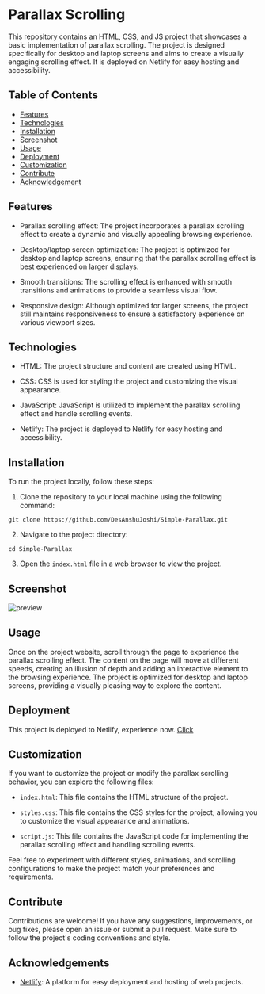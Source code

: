 
# Parallax Scrolling

This repository contains an HTML, CSS, and JS project that showcases a basic implementation of parallax scrolling. The project is designed specifically for desktop and laptop screens and aims to create a visually engaging scrolling effect. It is deployed on Netlify for easy hosting and accessibility.
## Table of Contents

- [Features](#features)
- [Technologies](#technologies)
- [Installation](#installation)
- [Screenshot](#screenshot)
- [Usage](#usage)
- [Deployment](#deployment)
- [Customization](#customization)
- [Contribute](#contribute)
- [Acknowledgement](#acknowledgement)
## Features

* Parallax scrolling effect: The project incorporates a parallax scrolling effect to create a dynamic and visually appealing browsing experience.

* Desktop/laptop screen optimization: The project is optimized for desktop and laptop screens, ensuring that the parallax scrolling effect is best experienced on larger displays.

* Smooth transitions: The scrolling effect is enhanced with smooth transitions and animations to provide a seamless visual flow.

* Responsive design: Although optimized for larger screens, the project still maintains responsiveness to ensure a satisfactory experience on various viewport sizes.
## Technologies

* HTML: The project structure and content are created using HTML.

* CSS: CSS is used for styling the project and customizing the visual appearance.

* JavaScript: JavaScript is utilized to implement the parallax scrolling effect and handle scrolling events.

* Netlify: The project is deployed to Netlify for easy hosting and accessibility.
## Installation

To run the project locally, follow these steps:

1. Clone the repository to your local machine using the following command:
```
git clone https://github.com/DesAnshuJoshi/Simple-Parallax.git
```

2. Navigate to the project directory:
```
cd Simple-Parallax
```

3. Open the `index.html` file in a web browser to view the project.
## Screenshot

![preview](https://github.com/DesAnshuJoshi/Simple-Parallax/assets/126374769/cd953773-2bbf-4a36-b7e3-82b0668e1955)


## Usage

Once on the project website, scroll through the page to experience the parallax scrolling effect. The content on the page will move at different speeds, creating an illusion of depth and adding an interactive element to the browsing experience. The project is optimized for desktop and laptop screens, providing a visually pleasing way to explore the content.
## Deployment

This project is deployed to Netlify, experience now. [Click](https://simple-parallax-demo.netlify.app)

## Customization

If you want to customize the project or modify the parallax scrolling behavior, you can explore the following files:

* `index.html`: This file contains the HTML structure of the project.

* `styles.css`: This file contains the CSS styles for the project, allowing you to customize the visual appearance and animations.

* `script.js`: This file contains the JavaScript code for implementing the parallax scrolling effect and handling scrolling events.

Feel free to experiment with different styles, animations, and scrolling configurations to make the project match your preferences and requirements.
## Contribute

Contributions are welcome! If you have any suggestions, improvements, or bug fixes, please open an issue or submit a pull request. Make sure to follow the project's coding conventions and style.
## Acknowledgements

- [Netlify](https://www.netlify.com): A platform for easy deployment and hosting of web projects.
